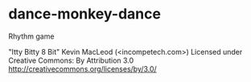 # dance-monkey-dance
Rhythm game

"Itty Bitty 8 Bit" Kevin MacLeod (<incompetech.com>) 
Licensed under Creative Commons: By Attribution 3.0
<http://creativecommons.org/licenses/by/3.0/>
